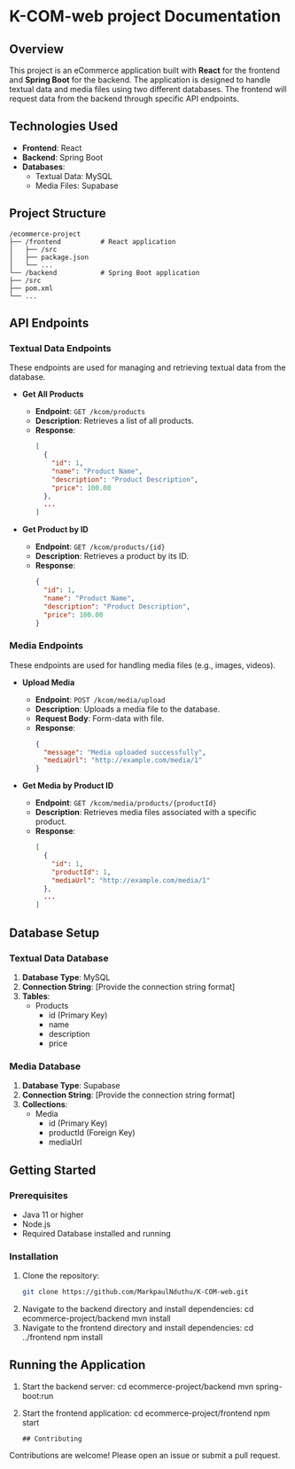 # K-COM-web project Documentation

## Overview

This project is an eCommerce application built with **React** for the frontend and **Spring Boot** for the backend. The application is designed to handle textual data and media files using two different databases. The frontend will request data from the backend through specific API endpoints.

## Technologies Used

- **Frontend**: React
- **Backend**: Spring Boot
- **Databases**: 
  - Textual Data: MySQL
  - Media Files: Supabase

## Project Structure
```
/ecommerce-project
├── /frontend          # React application
│   ├── /src
│   ├── package.json
│   └── ...
└── /backend           # Spring Boot application
├── /src
├── pom.xml
└── ...
```


## API Endpoints

### Textual Data Endpoints

These endpoints are used for managing and retrieving textual data from the database.

- **Get All Products**
  - **Endpoint**: `GET /kcom/products`
  - **Description**: Retrieves a list of all products.
  - **Response**: 
    ```json
    [
      {
        "id": 1,
        "name": "Product Name",
        "description": "Product Description",
        "price": 100.00
      },
      ...
    ]
    ```

- **Get Product by ID**
  - **Endpoint**: `GET /kcom/products/{id}`
  - **Description**: Retrieves a product by its ID.
  - **Response**: 
    ```json
    {
      "id": 1,
      "name": "Product Name",
      "description": "Product Description",
      "price": 100.00
    }
    ```

### Media Endpoints

These endpoints are used for handling media files (e.g., images, videos).

- **Upload Media**
  - **Endpoint**: `POST /kcom/media/upload`
  - **Description**: Uploads a media file to the database.
  - **Request Body**: Form-data with file.
  - **Response**: 
    ```json
    {
      "message": "Media uploaded successfully",
      "mediaUrl": "http://example.com/media/1"
    }
    ```

- **Get Media by Product ID**
  - **Endpoint**: `GET /kcom/media/products/{productId}`
  - **Description**: Retrieves media files associated with a specific product.
  - **Response**: 
    ```json
    [
      {
        "id": 1,
        "productId": 1,
        "mediaUrl": "http://example.com/media/1"
      },
      ...
    ]
    ```

## Database Setup

### Textual Data Database

1. **Database Type**: MySQL
2. **Connection String**: [Provide the connection string format]
3. **Tables**: 
   - Products
     - id (Primary Key)
     - name
     - description
     - price

### Media Database

1. **Database Type**: Supabase
2. **Connection String**: [Provide the connection string format]
3. **Collections**:
   - Media
     - id (Primary Key)
     - productId (Foreign Key)
     - mediaUrl

## Getting Started

### Prerequisites

- Java 11 or higher
- Node.js
- Required Database installed and running

### Installation

1. Clone the repository:
   ```bash
   git clone https://github.com/MarkpaulNduthu/K-COM-web.git

2. Navigate to the backend directory and install dependencies:
     cd ecommerce-project/backend
     mvn install
3. Navigate to the frontend directory and install dependencies:
     cd ../frontend
     npm install

   
## Running the Application

1. Start the backend server:
   cd ecommerce-project/backend
   mvn spring-boot:run
   
2. Start the frontend application:
   cd ecommerce-project/frontend
   npm start

       ## Contributing
 Contributions are welcome! Please open an issue or submit a pull request.

